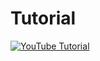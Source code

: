 # Tutorial
[![YouTube Tutorial](http://img.youtube.com/vi/h6KuMv8fB20/0.jpg)](https://youtu.be/h6KuMv8fB20)